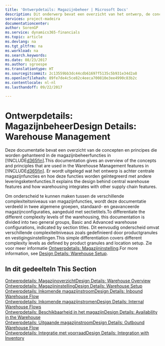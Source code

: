 ```yaml
---
title: 'Ontwerpdetails: Magazijnbeheer | Microsoft Docs'
description: Dit onderwerp bevat een overzicht van het ontwerp, de concepten en principes achter de magazijnbeheerfuncties in [!INCLUDE[d365fin](includes/d365fin_md.md)].
services: project-madeira
documentationcenter: 
author: SorenGP
ms.service: dynamics365-financials
ms.topic: article
ms.devlang: na
ms.tgt_pltfrm: na
ms.workload: na
ms.search.keywords: 
ms.date: 08/23/2017
ms.author: sgroespe
ms.translationtype: HT
ms.sourcegitcommit: 2c13559bb3dc44cdb61697f5135c5b931e34d2a8
ms.openlocfilehash: 89fe7de4c5ce82c4eeca700810e3ee4990c83b2c
ms.contentlocale: nl-nl
ms.lasthandoff: 09/22/2017

---
```

# <a name="design-details-warehouse-management"></a><span data-ttu-id="38233-103">Ontwerpdetails: Magazijnbeheer</span><span class="sxs-lookup"><span data-stu-id="38233-103">Design Details: Warehouse Management</span></span>
<span data-ttu-id="38233-104">Deze documentatie bevat een overzicht van de concepten en principes die worden gehanteerd in de magazijnbeheerfuncties in [!INCLUDE[d365fin](includes/d365fin_md.md)].</span><span class="sxs-lookup"><span data-stu-id="38233-104">This documentation gives an overview of the concepts and principles that are used in the Warehouse Management features in [!INCLUDE[d365fin](includes/d365fin_md.md)].</span></span> <span data-ttu-id="38233-105">Er wordt uitgelegd wat het ontwerp is achter centrale magazijnfuncties en hoe deze functies worden geïntegreerd met andere leveringsketenfuncties.</span><span class="sxs-lookup"><span data-stu-id="38233-105">It explains the design behind central warehouse features and how warehousing integrates with other supply chain features.</span></span>  

<span data-ttu-id="38233-106">Om onderscheid te kunnen maken tussen de verschillende complexiteitsniveaus van magazijnfuncties, wordt deze documentatie verdeeld in twee algemene groepen, standaard- en geavanceerde magazijnconfiguraties, aangeduid met sectietitels.</span><span class="sxs-lookup"><span data-stu-id="38233-106">To differentiate the different complexity levels of the warehousing, this documentation is divided into two general groups, Basic and Advanced warehouse configurations, indicated by section titles.</span></span> <span data-ttu-id="38233-107">Dit eenvoudig onderscheid omvat verschillende complexiteitniveaus zoals gedefinieerd door productgranules en vestigingsinstellingen.</span><span class="sxs-lookup"><span data-stu-id="38233-107">This simple differentiation covers different complexity levels as defined by product granules and location setup.</span></span> <span data-ttu-id="38233-108">Zie voor meer informatie [Ontwerpdetails: Magazijninstelling](design-details-warehouse-setup.md).</span><span class="sxs-lookup"><span data-stu-id="38233-108">For more information, see [Design Details: Warehouse Setup](design-details-warehouse-setup.md).</span></span>  

## <a name="in-this-section"></a><span data-ttu-id="38233-109">In dit gedeelte</span><span class="sxs-lookup"><span data-stu-id="38233-109">In This Section</span></span>  
[<span data-ttu-id="38233-110">Ontwerpdetails: Magazijnoverzicht</span><span class="sxs-lookup"><span data-stu-id="38233-110">Design Details: Warehouse Overview</span></span>](design-details-warehouse-overview.md)  
[<span data-ttu-id="38233-111">Ontwerpdetails: Magazijninstelling</span><span class="sxs-lookup"><span data-stu-id="38233-111">Design Details: Warehouse Setup</span></span>](design-details-warehouse-setup.md)  
[<span data-ttu-id="38233-112">Ontwerpdetails: Inkomende magazijnstroom</span><span class="sxs-lookup"><span data-stu-id="38233-112">Design Details: Inbound Warehouse Flow</span></span>](design-details-inbound-warehouse-flow.md)  
[<span data-ttu-id="38233-113">Ontwerpdetails: Inkomende magazijnstromen</span><span class="sxs-lookup"><span data-stu-id="38233-113">Design Details: Internal Warehouse Flows</span></span>](design-details-internal-warehouse-flows.md)  
[<span data-ttu-id="38233-114">Ontwerpdetails: Beschikbaarheid in het magazijn</span><span class="sxs-lookup"><span data-stu-id="38233-114">Design Details: Availability in the Warehouse</span></span>](design-details-availability-in-the-warehouse.md)  
[<span data-ttu-id="38233-115">Ontwerpdetails: Uitgaande magazijnstroom</span><span class="sxs-lookup"><span data-stu-id="38233-115">Design Details: Outbound Warehouse Flow</span></span>](design-details-outbound-warehouse-flow.md)  
[<span data-ttu-id="38233-116">Ontwerpdetails: Integratie met voorraad</span><span class="sxs-lookup"><span data-stu-id="38233-116">Design Details: Integration with Inventory</span></span>](design-details-integration-with-inventory.md)

